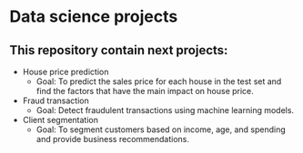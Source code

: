 # Data science projects

## This repository contain next projects:

- House price prediction
  - Goal: To predict the sales price for each house in the test set and find the factors that have the main impact on house price.
- Fraud transaction
  - Goal: Detect fraudulent transactions using machine learning models.
- Client segmentation
  - Goal: To segment customers based on income, age, and spending and provide business recommendations.
